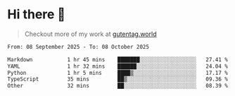 # Hi there 👋

> Checkout more of my work at [gutentag.world](https://www.gutentag.world)

<!--
**samgutentag/samgutentag** is a ✨ _special_ ✨ repository because its `README.md` (this file) appears on your GitHub profile.

Here are some ideas to get you started:

- 🔭 I’m currently working on ...
- 🌱 I’m currently learning ...
- 👯 I’m looking to collaborate on ...
- 🤔 I’m looking for help with ...
- 💬 Ask me about ...
- 📫 How to reach me: ...
- 😄 Pronouns: ...
- ⚡ Fun fact: ...
-->

<!-- https://github.com/marketplace/actions/profile-readme-development-stats -->
<!--START_SECTION:waka-->

```txt
From: 08 September 2025 - To: 08 October 2025

Markdown           1 hr 45 mins    ███████░░░░░░░░░░░░░░░░░░   27.41 %
YAML               1 hr 32 mins    ██████░░░░░░░░░░░░░░░░░░░   24.04 %
Python             1 hr 5 mins     ████▒░░░░░░░░░░░░░░░░░░░░   17.17 %
TypeScript         35 mins         ██▒░░░░░░░░░░░░░░░░░░░░░░   09.36 %
Other              32 mins         ██░░░░░░░░░░░░░░░░░░░░░░░   08.39 %
```

<!--END_SECTION:waka-->
